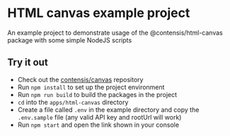 # HTML canvas example project

An example project to demonstrate usage of the @contensis/html-canvas package with some simple NodeJS scripts

## Try it out

- Check out the [contensis/canvas](https://github.com/contensis/canvas) repository
- Run `npm install` to set up the project environment
- Run `npm run build` to build the packages in the project
- `cd` into the `apps/html-canvas` directory
- Create a file called `.env` in the example directory and copy the `.env.sample` file (any valid API key and rootUrl will work)
- Run `npm start` and open the link shown in your console

